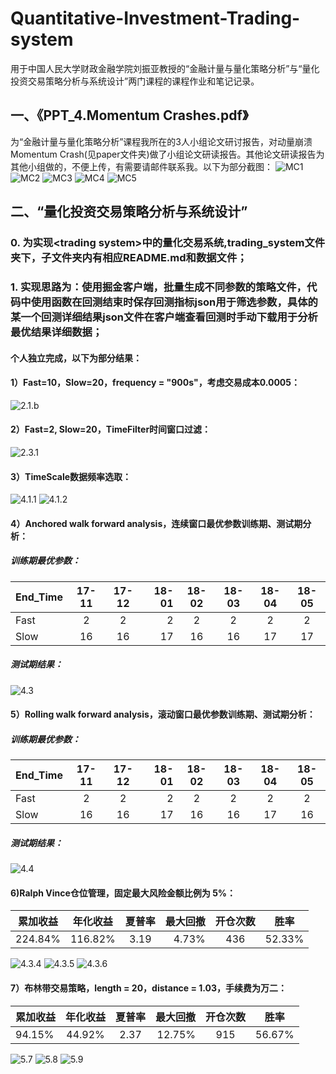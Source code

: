# Quantitative-Investment-Trading-system
用于中国人民大学财政金融学院刘振亚教授的“金融计量与量化策略分析”与“量化投资交易策略分析与系统设计”两门课程的课程作业和笔记记录。

## 一、《PPT_4.Momentum Crashes.pdf》
为“金融计量与量化策略分析”课程我所在的3人小组论文研讨报告，对动量崩溃Momentum Crash(见paper文件夹)做了小组论文研读报告。其他论文研读报告为其他小组做的，不便上传，有需要请邮件联系我。以下为部分截图：
![MC1](https://github.com/xhlgogo/Quantitative-Investment-Trading-system/blob/master/paper/picture/MC1.PNG)
![MC2](https://github.com/xhlgogo/Quantitative-Investment-Trading-system/blob/master/paper/picture/MC2.PNG)
![MC3](https://github.com/xhlgogo/Quantitative-Investment-Trading-system/blob/master/paper/picture/MC3.PNG)
![MC4](https://github.com/xhlgogo/Quantitative-Investment-Trading-system/blob/master/paper/picture/MC4.PNG)
![MC5](https://github.com/xhlgogo/Quantitative-Investment-Trading-system/blob/master/paper/picture/MC5.PNG)

## 二、“量化投资交易策略分析与系统设计”
### 0. 为实现\<trading system>中的量化交易系统,trading_system文件夹下，子文件夹内有相应README.md和数据文件；
### 1. 实现思路为：使用掘金客户端，批量生成不同参数的策略文件，代码中使用函数在回测结束时保存回测指标json用于筛选参数，具体的某一个回测详细结果json文件在客户端查看回测时手动下载用于分析最优结果详细数据；
#### 个人独立完成，以下为部分结果：
#### 1）Fast=10，Slow=20，frequency = "900s"，考虑交易成本0.0005：
![2.1.b](https://github.com/xhlgogo/Quantitative-Investment-Trading-system/blob/master/trading_system/project2/2.1.b.png)
#### 2）Fast=2, Slow=20，TimeFilter时间窗口过滤：
![2.3.1](https://github.com/xhlgogo/Quantitative-Investment-Trading-system/blob/master/trading_system/project2/2.3.1.png)
#### 3）TimeScale数据频率选取：
![4.1.1](https://github.com/xhlgogo/Quantitative-Investment-Trading-system/blob/master/trading_system/project3/4.1.1.png)
![4.1.2](https://github.com/xhlgogo/Quantitative-Investment-Trading-system/blob/master/trading_system/project3/4.1.2.png)
#### 4）Anchored walk forward analysis，连续窗口最优参数训练期、测试期分析：
##### 训练期最优参数：
End_Time |	17-11	| 17-12	| 18-01	| 18-02	| 18-03	| 18-04	| 18-05
-------- | :----: | :---: |-----: | :---: | :---: | :---: | :---:
Fast	   |    2   |   2   |   2   |    2  |   2   |  2    |  2
Slow	   |    16  |   16  |   17  |    16 |   16  |  17   |  17
##### 测试期结果：
![4.3](https://github.com/xhlgogo/Quantitative-Investment-Trading-system/blob/master/trading_system/project3/4.3.png)
#### 5）Rolling walk forward analysis，滚动窗口最优参数训练期、测试期分析：
##### 训练期最优参数：
End_Time |	17-11	| 17-12	| 18-01	| 18-02	| 18-03	| 18-04	| 18-05
-------- | :----: | :---: |-----: | :---: | :---: | :---: | :---:
Fast	   |    2   |   2   |   2   |    2  |   2   |  2    |  2
Slow	   |    16  |   16  |   17  |    16 |   16  |  17   |  16
##### 测试期结果：
![4.4](https://github.com/xhlgogo/Quantitative-Investment-Trading-system/blob/master/trading_system/project3/4.4.png)
#### 6)Ralph Vince仓位管理，固定最大风险金额比例为 5%：
累加收益 |	年化收益	| 夏普率	| 最大回撤	| 开仓次数	| 胜率
------- | :-------: | :----: |--------: | :------: | :-----:
224.84% |  116.82%  |   3.19 |   4.73%  |    436   | 52.33% 

![4.3.4](https://github.com/xhlgogo/Quantitative-Investment-Trading-system/blob/master/trading_system/project4/4.3.4.png)
![4.3.5](https://github.com/xhlgogo/Quantitative-Investment-Trading-system/blob/master/trading_system/project4/4.3.5.png)
![4.3.6](https://github.com/xhlgogo/Quantitative-Investment-Trading-system/blob/master/trading_system/project4/4.3.6.png)

#### 7）布林带交易策略，length = 20，distance = 1.03，手续费为万二：
累加收益 |	年化收益	| 夏普率	| 最大回撤	| 开仓次数	| 胜率
------- | :-------: | :----: |--------: | :------: | :-----:
94.15%  |  44.92%   |   2.37 |   12.75% |    915   | 56.67% 

![5.7](https://github.com/xhlgogo/Quantitative-Investment-Trading-system/blob/master/trading_system/project5/5.7.png)
![5.8](https://github.com/xhlgogo/Quantitative-Investment-Trading-system/blob/master/trading_system/project5/5.8.png)
![5.9](https://github.com/xhlgogo/Quantitative-Investment-Trading-system/blob/master/trading_system/project5/5.9.png)
